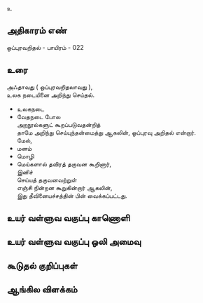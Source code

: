 உ


## அதிகாரம் எண்

ஒப்புரவறிதல் - பாயிரம் - 022

## உரை

அஃதாவது ( ஒப்புரவறிதலாவது ),  
உலக நடையினை அறிந்து செய்தல்.  

* உலகநடை  
* வேதநடை போல  
அறநூல்களுட் கூறப்படுவதன்றித்  
தாமே அறிந்து செய்யுந்தன்மைத்து ஆகலின், 
ஒப்புரவு அறிதல் என்றார்.  
மேல்,  
* மனம்  
* மொழி  
* மெய்களால் தவிரத் தகுவன கூறினார்,  
இனிச்  
செய்யத் தகுவனவற்றுள்  
எஞ்சி நின்றன கூறுகின்றார் ஆகலின்,  
இது தீவினையச்சத்தின் பின் வைக்கப்பட்டது.


## உயர் வள்ளுவ வகுப்பு காணொளி


## உயர் வள்ளுவ வகுப்பு ஒலி அமைவு 


## கூடுதல் குறிப்புகள்


## ஆங்கில விளக்கம்

